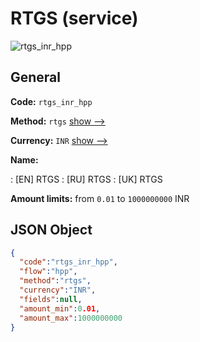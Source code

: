 
# RTGS (service) 
![rtgs_inr_hpp](https://static.openfintech.io/payment_methods/rtgs_inr_hpp/logo.svg?w=400&c=v0.59.26#w200)  

## General 
 
**Code:** `rtgs_inr_hpp` 
 
**Method:** `rtgs` 
 [show -->](/payment-methods/rtgs/) 
 
**Currency:** `INR` [show -->](/currencies/INR/) 
 
**Name:** 
 
:	[EN] RTGS 
:	[RU] RTGS 
:	[UK] RTGS 
 
**Amount limits:** from `0.01` to `1000000000` INR 

## JSON Object 

```json
{
  "code":"rtgs_inr_hpp",
  "flow":"hpp",
  "method":"rtgs",
  "currency":"INR",
  "fields":null,
  "amount_min":0.01,
  "amount_max":1000000000
}
```  
